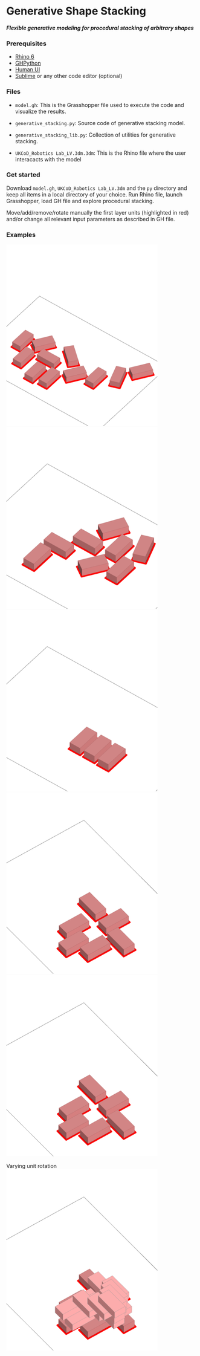 # Generative Shape Stacking
**_Flexible generative modeling for procedural stacking of arbitrary shapes_**

### Prerequisites

- [Rhino 6](https://www.rhino3d.com/6)
- [GHPython](https://www.food4rhino.com/app/ghpython)
- [Human UI](https://www.food4rhino.com/app/human-ui)
- [Sublime](https://www.sublimetext.com/) or any other code editor (optional)

### Files

- `model.gh`: This is the Grasshopper file used to execute the code and visualize the results.

- `generative_stacking.py`: Source code of generative stacking model.

- `generative_stacking_lib.py`: Collection of utilities for generative stacking.

- `UKCoD_Robotics Lab_LV.3dm.3dm`: This is the Rhino file where the user interacacts with the model

### Get started
Download `model.gh`, `UKCoD_Robotics Lab_LV.3dm` and the `py` directory and keep all items in a local directory of your choice. Run Rhino file, launch Grasshopper, load GH file and explore procedural stacking.

Move/add/remove/rotate manually the first layer units (highlighted in red) and/or change all relevant input parameters as described in GH file. 

### Examples

<img src="https://github.com/lovill/uk_generative_stacking/blob/master/images/06/Gif-2019-47-08-23-47-16.gif" width="400">

<img src="https://github.com/lovill/uk_generative_stacking/blob/master/images/05/Gif-2019-46-08-23-46-59.gif" width="400">

<img src="https://github.com/lovill/uk_generative_stacking/blob/master/images/02/Gif-2019-26-08-23-26-41.gif" width="400">

<img src="https://github.com/lovill/uk_generative_stacking/blob/master/images/04/Gif-2019-33-08-23-33-48.gif" width="400">

<img src="https://github.com/lovill/uk_generative_stacking/blob/master/images/04b/Gif-2019-33-08-23-33-53.gif" width="400">

Varying unit rotation
<img src="https://github.com/lovill/uk_generative_stacking/blob/master/images/04c/Gif-2019-34-08-23-34-51.gif" width="400">
